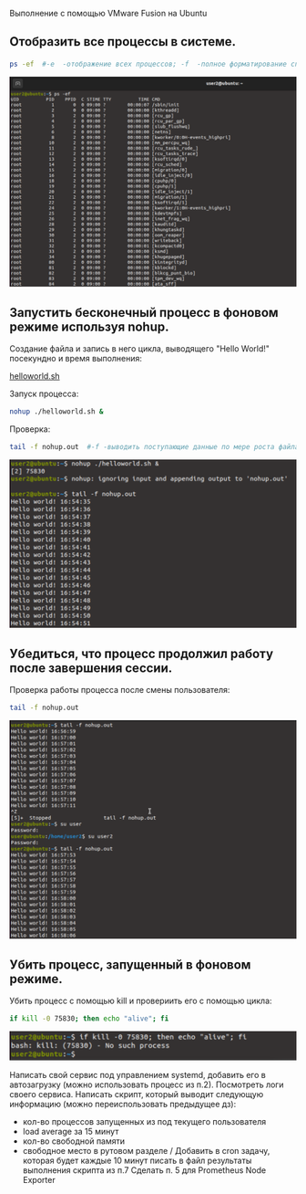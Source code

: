 Выполнение с помощью VMware Fusion на Ubuntu

Отобразить все процессы в системе.
-
``` bash
ps -ef  #-e  -отображение всех процессов; -f  -полное форматирование списка
```
![](/HW4/assets/1-1.png) 

Запустить бесконечный процесс в фоновом режиме используя nohup.
-
Создание файла и запись в него цикла, выводящего "Hello World!" посекундно и время выполнения:

[helloworld.sh](/HW4/helloworld.sh) 

Запуск процесса:

``` bash
nohup ./helloworld.sh &
```

Проверка:

``` bash
tail -f nohup.out  #-f -выводить поступающие данные по мере роста файла
```
![](/HW4/assets/2-1.png) 

Убедиться, что процесс продолжил работу после завершения сессии.
-

Проверка работы процесса после смены пользователя:

``` bash
tail -f nohup.out 
```
![](/HW4/assets/3-1.png) 

Убить процесс, запущенный в фоновом режиме.
-

Убить процесс с помощью kill и провериить его с помощью цикла:

``` bash
if kill -0 75830; then echo "alive"; fi
```
![](/HW4/assets/4-1.png) 


Написать свой сервис под управлением systemd, добавить его в автозагрузку (можно использовать процесс из п.2).
Посмотреть логи своего сервиса.
Написать скрипт, который выводит следующую информацию (можно переиспользовать предыдущее дз):
- кол-во процессов запущенных из под текущего пользователя
- load average за 15 минут
- кол-во свободной памяти
- свободное место в рутовом разделе /
Добавить в cron задачу, которая будет каждые 10 минут писать в файл результаты выполнения скрипта из п.7
Сделать п. 5 для Prometheus Node Exporter
